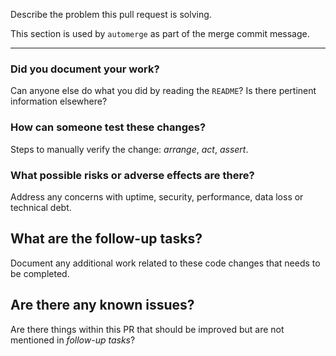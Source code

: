 Describe the problem this pull request is solving.

This section is used by `automerge` as part of the merge commit message.

---

### Did you document your work?

Can anyone else do what you did by reading the `README`? Is there pertinent information
elsewhere?

### How can someone test these changes?

Steps to manually verify the change: _arrange_, _act_, _assert_.

### What possible risks or adverse effects are there?

Address any concerns with uptime, security, performance, data loss or technical debt.

## What are the follow-up tasks?

Document any additional work related to these code changes that needs to be completed.

## Are there any known issues?

Are there things within this PR that should be improved but are not mentioned in _follow-up tasks_?
